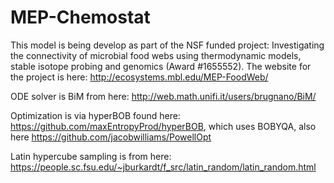 # MEP-Chemostat
This model is being develop as part of the NSF funded project: Investigating the connectivity of microbial food webs using thermodynamic models, stable isotope probing and genomics (Award #1655552). The website for the project is here: http://ecosystems.mbl.edu/MEP-FoodWeb/

ODE solver is BiM from here: http://web.math.unifi.it/users/brugnano/BiM/

Optimization is via hyperBOB found here: https://github.com/maxEntropyProd/hyperBOB, which uses BOBYQA, also here https://github.com/jacobwilliams/PowellOpt

Latin hypercube sampling is from here: https://people.sc.fsu.edu/~jburkardt/f_src/latin_random/latin_random.html

